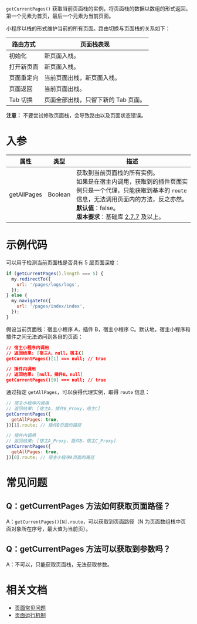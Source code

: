 `getCurrentPages()` 获取当前页面栈的实例，将页面栈的数据以数组的形式返回。第一个元素为首页，最后一个元素为当前页面。

小程序以栈的形式维护当前的所有页面。路由切换与页面栈的关系如下：

| **路由方式** | **页面栈表现**                      |
| ------------ | ----------------------------------- |
| 初始化       | 新页面入栈。                        |
| 打开新页面   | 新页面入栈。                        |
| 页面重定向   | 当前页面出栈，新页面入栈。          |
| 页面返回     | 当前页面出栈。                      |
| Tab 切换     | 页面全部出栈，只留下新的 Tab 页面。 |

**注意：** 不要尝试修改页面栈，会导致路由以及页面状态错误。

# 入参

| **属性** | **类型** | **描述** |
| --- | --- | --- |
| getAllPages | Boolean | 获取到当前页面栈的所有实例。<br /> 如果是在宿主内调用，获取到的插件页面实例只是一个代理，只能获取到基本的 `route` 信息，无法调用页面内的方法，反之亦然。<br /> **默认值**：false。<br />**版本要求**：基础库 [2.7.7](https://opendocs.alipay.com/mini/framework/lib-upgrade-v2) 及以上。 |

# 示例代码

可以用于检测当前页面栈是否具有 5 层页面深度：

```javascript
if (getCurrentPages().length === 5) {
  my.redirectTo({
    url: '/pages/logs/logs',
  });
} else {
  my.navigateTo({
    url: '/pages/index/index',
  });
}
```

假设当前页面栈：宿主小程序 A，插件 B，宿主小程序 C。默认地，宿主小程序和插件之间无法访问到各自的页面：

```json
// 宿主小程序内调用
// 返回结果: [宿主A，null，宿主C]
getCurrentPages()[1] === null; // true

// 插件内调用
// 返回结果: [null，插件B，null]
getCurrentPages()[0] === null; // true
```

通过指定 `getAllPages`，可以获得代理实例，取得 `route` 信息：

```javascript
// 宿主小程序内调用
// 返回结果: [宿主A，插件B_Proxy，宿主C]
getCurrentPages({
  getAllPages: true,
})[1].route; // 插件B页面的路径

// 插件内调用
// 返回结果: [宿主A_Proxy，插件B，宿主C_Proxy]
getCurrentPages({
  getAllPages: true,
})[0].route; // 宿主小程序A页面的路径
```

# 常见问题

## Q：getCurrentPages 方法如何获取页面路径？

A：`getCurrentPages()[N].route`，可以获取到页面路径（N 为页面数组栈中页面对象所在序号，最大值为当前页）。

## Q：getCurrentPages 方法可以获取到参数吗？

A：不可以，只能获取页面栈，无法获取参数。

# 相关文档

- [页面常见问题](https://opendocs.alipay.com/mini/framework/page-faq)
- [页面运行机制](https://opendocs.alipay.com/mini/framework/page-detail)
